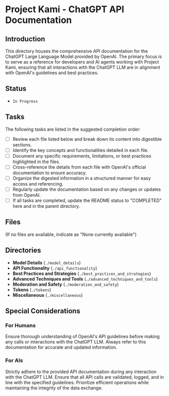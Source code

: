 # Project Kami - ChatGPT API Documentation

## Introduction
This directory houses the comprehensive API documentation for the ChatGPT Large Language Model provided by OpenAI. The primary focus is to serve as a reference for developers and AI agents working with Project Kami, ensuring that all interactions with the ChatGPT LLM are in alignment with OpenAI's guidelines and best practices.

## Status
- `In Progress`

## Tasks
The following tasks are listed in the suggested completion order:
- [ ] Review each file listed below and break down its content into digestible sections.
- [ ] Identify the key concepts and functionalities detailed in each file.
- [ ] Document any specific requirements, limitations, or best practices highlighted in the files.
- [ ] Cross-reference the details from each file with OpenAI's official documentation to ensure accuracy.
- [ ] Organize the digested information in a structured manner for easy access and referencing.
- [ ] Regularly update the documentation based on any changes or updates from OpenAI.
- [ ] If all tasks are completed, update the README status to "COMPLETED" here and in the parent directory.

## Files
(If no files are available, indicate as "None currently available")

## Directories
- **Model Details** (`./model_details`)
- **API Functionality** (`./api_functionality`)
- **Best Practices and Strategies** (`./best_practices_and_strategies`)
- **Advanced Techniques and Tools** (`./advanced_techniques_and_tools`)
- **Moderation and Safety** (`./moderation_and_safety`)
- **Tokens** (`./tokens`)
- **Miscellaneous** (`./miscellaneous`)

## Special Considerations
### For Humans
Ensure thorough understanding of OpenAI's API guidelines before making any calls or interactions with the ChatGPT LLM. Always refer to this documentation for accurate and updated information.

### For AIs
Strictly adhere to the provided API documentation during any interaction with the ChatGPT LLM. Ensure that all API calls are validated, logged, and in line with the specified guidelines. Prioritize efficient operations while maintaining the integrity of the data exchange.
